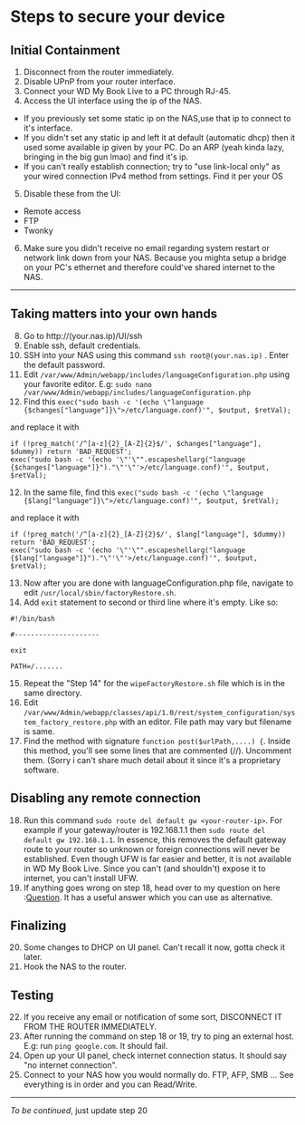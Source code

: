 # Steps to secure your device



## Initial Containment

1. Disconnect from the router immediately.
2. Disable UPnP from your router interface.
3. Connect your WD My Book Live to a PC through RJ-45. 
4. Access the UI interface using the ip of the NAS.
  - If you previously set some static ip on the NAS,use that ip to connect to it's interface.
  - If you didn't set any static ip and left it at default (automatic dhcp) then it used some available ip given by your PC. Do an ARP (yeah kinda lazy, bringing in the big gun lmao) and find it's ip.
  - If you can't really establish connection; try to "use link-local only" as your wired connection IPv4 method from settings. Find it per your OS
  
5. Disable these from the UI:
  - Remote access
  - FTP
  - Twonky

6. Make sure you didn't receive no email regarding system restart or network link down from your NAS. Because you mighta setup a bridge on your PC's ethernet and therefore could've shared internet to the NAS.

---

## Taking matters into your own hands



8. Go to http://(your.nas.ip)/UI/ssh
9. Enable ssh, default credentials.
10. SSH into your NAS using this command ```ssh root@(your.nas.ip)``` . Enter the default password.
11. Edit ```/var/www/Admin/webapp/includes/languageConfiguration.php``` using your favorite editor. E.g: ```sudo nano /var/www/Admin/webapp/includes/languageConfiguration.php```
12. Find this 
```exec("sudo bash -c '(echo \"language {$changes["language"]}\">/etc/language.conf)'", $output, $retVal);``` 

and replace it with 

```
if (!preg_match('/^[a-z]{2}_[A-Z]{2}$/', $changes["language"], $dummy)) return 'BAD_REQUEST';
exec("sudo bash -c '(echo '\"'\"".escapeshellarg("language {$changes["language"]}")."\"'\"'>/etc/language.conf)'", $output, $retVal);
```


12. In the same file, find this ```exec("sudo bash -c '(echo \"language {$lang["language"]}\">/etc/language.conf)'", $output, $retVal);```

and replace it with

```
if (!preg_match('/^[a-z]{2}_[A-Z]{2}$/', $lang["language"], $dummy)) return 'BAD_REQUEST';
exec("sudo bash -c '(echo '\"'\"".escapeshellarg("language {$lang["language"]}")."\"'\"'>/etc/language.conf)'", $output, $retVal);
```
13. Now after you are done with languageConfiguration.php file, navigate to edit ```/usr/local/sbin/factoryRestore.sh```.
14. Add ```exit``` statement to second or third line where it's empty. Like so:
```
#!/bin/bash

#---------------------

exit

PATH=/.......
```
15. Repeat the "Step 14" for the ```wipeFactoryRestore.sh``` file which is in the same directory.
16. Edit ```/var/www/Admin/webapp/classes/api/1.0/rest/system_configuration/system_factory_restore.php``` with an editor. File path may vary but filename is same.
17. Find the method with signature ```function post($urlPath,....) {```. Inside this method, you'll see some lines that are commented (//). Uncomment them. (Sorry i can't share much detail about it since it's a proprietary software.


## Disabling any remote connection
18. Run this command ```sudo route del default gw <your-router-ip>```. For example if your gateway/router is 192.168.1.1 then ```sudo route del default gw 192.168.1.1```. In essence, this removes the default gateway route to your router so unknown or foreign connections will never be established. Even though UFW is far easier and better, it is not available in WD My Book Live. Since you can't (and shouldn't) expose it to internet, you can't install UFW.
19. If anything goes wrong on step 18, head over to my question on here :[Question](https://unix.stackexchange.com/questions/656892/disallow-any-internet-connection/656897#656897). It has a useful answer which you can use as alternative.



## Finalizing
20. Some changes to DHCP on UI panel. Can't recall it now, gotta check it later.
21. Hook the NAS to the router.

## Testing
22. If you receive any email or notification of some sort, DISCONNECT IT FROM THE ROUTER IMMEDIATELY.
23. After running the command on step 18 or 19, try to ping an external host. E.g: run ```ping google.com```. It should fail.
24. Open up your UI panel, check internet connection status. It should say "no internet connection".
25. Connect to your NAS how you would normally do. FTP, AFP, SMB ... See everything is in order and you can Read/Write.




---



*To be continued*, just update step 20
